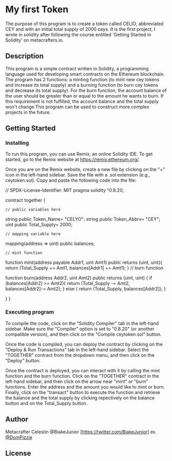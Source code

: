# My first Token

The purpose of this program is to create a token called CELIO, abbreviated CEY and with an initial total supply of 2000 ceys. It is the first project, I wrote in solidity after following the course entitled 'Getting Started in Solidity' on metacrafters.io.

## Description

This program is a simple contract written in Solidity, a programming language used for developing smart contracts on the Ethereum blockchain. The program has 2 functions:  a minting function (to mint new cey tokens and increase its total supply) and a burning function (to burn cey tokens and decrease its total supply). For the burn function, the account balance of the user should be greater than or equal to the amount he wants to burn. If this requirement is not fulfilled, the account balance and the total supply won't change.This program can be used to construct more complex projects in the future. 


## Getting Started

### Installing

To run this program, you can use Remix, an online Solidity IDE. To get started, go to the Remix website at https://remix.ethereum.org/.

Once you are on the Remix website, create a new file by clicking on the "+" icon in the left-hand sidebar. Save the file with a .sol extension (e.g., ceytoken.sol). Copy and paste the following code into the file:

// SPDX-License-Identifier: MIT
pragma solidity ^0.8.20;

contract together {

    // public variables here

string public Token_Name= "CELYO";
string public Token_Abbrv= "CEY";
uint public Total_Supply= 2000;


    // mapping variable here

mapping(address => uint) public balances;

    // mint function

function mint(address payable Addr1, uint Amt1) public returns (uint, uint){
  return  (Total_Supply += Amt1, balances[Addr1] += Amt1);
}
    // burn function

function burn(address Addr2, uint Amt2) public  returns (uint, uint) {
    if (balances[Addr2] >= Amt2){
        return (Total_Supply -= Amt2, balances[Addr2]-= Amt2);
    } else {
        return (Total_Supply, balances[Addr2]);
    }
    
}
}

### Executing program
To compile the code, click on the "Solidity Compiler" tab in the left-hand sidebar. Make sure the "Compiler" option is set to "0.8.20" (or another compatible version), and then click on the "Compile ceytoken.sol" button.

Once the code is compiled, you can deploy the contract by clicking on the "Deploy & Run Transactions" tab in the left-hand sidebar. Select the "TOGETHER" contract from the dropdown menu, and then click on the "Deploy" button.

Once the contract is deployed, you can interact with it by calling the mint function and the burn function. Click on the "TOGETHER" contract in the left-hand sidebar, and then click on the arrow near "mint" or  "burn" functions. Enter the address and the amount you would like to mint or burn. Finally, click on the "transact" button to execute the function and retrieve the balance and the total supply by clicking repectively on the balance button and on the Total_Supply button. 


## Author
Metacrafter Celestin
@BiakeJunior [https://twitter.com/BiakeJunior]
ex. [@DomPizzie](https://twitter.com/dompizzie)


## License
